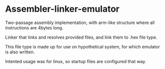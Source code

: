 # Assembler-linker-emulator

Two-passage assembly implementation, with arm-like structure where all instructions are 4bytes long.

Linker that links and resolves provided files, and link them to .hex file type.

This file type is made up for use on hypothetical system, for which emulator is also written.

Intented usage was for linux, so startup files are configured that way.
